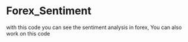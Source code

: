 # Forex_Sentiment
with this code you can see the sentiment analysis in forex, You can also work on this code
